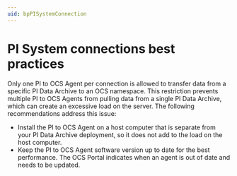 ```yaml
---
uid: bpPISystemConnection
---
```


# PI System connections best practices

Only one PI to OCS Agent per connection is allowed to transfer data from a specific PI Data Archive to an OCS namespace. This restriction prevents multiple PI to OCS Agents from pulling data from a single PI Data Archive, which can create an excessive load on the server. The following recommendations address this issue:

- Install the PI to OCS Agent on a host computer that is separate from your PI Data Archive deployment, so it does not add to the load on the host computer.
- Keep the PI to OCS Agent software version up to date for the best performance. The OCS Portal indicates when an agent is out of date and needs to be updated. 